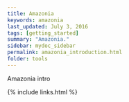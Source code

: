 ```yaml
---
title: Amazonia
keywords: amazonia
last_updated: July 3, 2016
tags: [getting_started]
summary: "Amazonia."
sidebar: mydoc_sidebar
permalink: amazonia_introduction.html
folder: tools
---
```


Amazonia intro

{% include links.html %}
